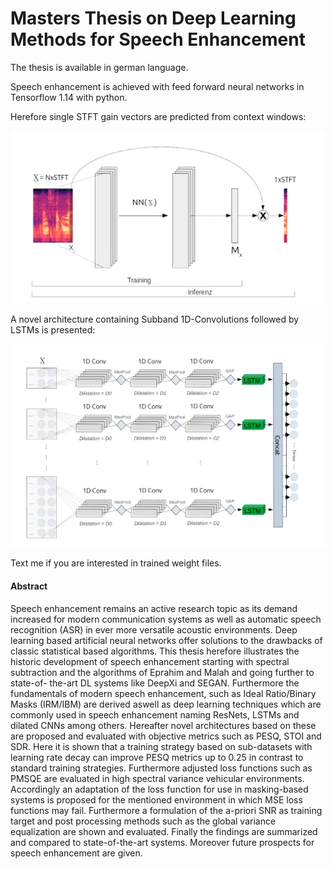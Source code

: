 # Masters Thesis on Deep Learning Methods for Speech Enhancement

The thesis is available in german language.

Speech enhancement is achieved with feed forward neural networks in Tensorflow 1.14 with python.

Herefore single STFT gain vectors are predicted from context windows:

 <img src="images\contextwindow.jpg" alt="contextwindow"  />

A novel architecture containing Subband 1D-Convolutions followed by LSTMs is presented:

 <img src="images\1dconvlstm.jpg" alt="1dconvlstm"  />

Text me if you are interested in trained weight files.

#### Abstract

Speech enhancement remains an active research topic as its demand increased for
modern communication systems as well as automatic speech recognition (ASR) in
ever more versatile acoustic environments. Deep learning based artificial neural networks offer solutions to the drawbacks of classic statistical based algorithms. This
thesis herefore illustrates the historic development of speech enhancement starting
with spectral subtraction and the algorithms of Eprahim and Malah and going further to state-of- the-art DL systems like DeepXi and SEGAN. Furthermore the
fundamentals of modern speech enhancement, such as Ideal Ratio/Binary Masks
(IRM/IBM) are derived aswell as deep learning techniques which are commonly
used in speech enhancement naming ResNets, LSTMs and dilated CNNs among
others. Hereafter novel architectures based on these are proposed and evaluated
with objective metrics such as PESQ, STOI and SDR. Here it is shown that a training strategy based on sub-datasets with learning rate decay can improve PESQ
metrics up to 0.25 in contrast to standard training strategies. Furthermore adjusted
loss functions such as PMSQE are evaluated in high spectral variance vehicular environments. Accordingly an adaptation of the loss function for use in masking-based
systems is proposed for the mentioned environment in which MSE loss functions
may fail. Furthermore a formulation of the a-priori SNR as training target and post
processing methods such as the global variance equalization are shown and evaluated. Finally the findings are summarized and compared to state-of-the-art systems.
Moreover future prospects for speech enhancement are given.  

